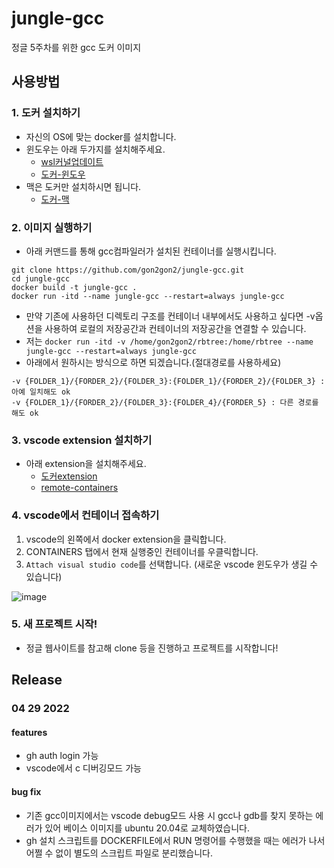 # jungle-gcc
정글 5주차를 위한 gcc 도커 이미지


## 사용방법
### 1. 도커 설치하기
- 자신의 OS에 맞는 docker를 설치합니다.
- 윈도우는 아래 두가지를 설치해주세요.
    - [wsl커널업데이트](https://docs.microsoft.com/windows/wsl/wsl2-kernel)
    - [도커-윈도우](https://docs.docker.com/desktop/windows/install/)
- 맥은 도커만 설치하시면 됩니다.
    - [도커-맥](https://docs.docker.com/desktop/mac/install/)

### 2. 이미지 실행하기
- 아래 커맨드를 통해 gcc컴파일러가 설치된 컨테이너를 실행시킵니다.
```
git clone https://github.com/gon2gon2/jungle-gcc.git
cd jungle-gcc
docker build -t jungle-gcc .
docker run -itd --name jungle-gcc --restart=always jungle-gcc
```
- 만약 기존에 사용하던 디렉토리 구조를 컨테이너 내부에서도 사용하고 싶다면 -v옵션을 사용하여 로컬의 저장공간과 컨테이너의 저장공간을 연결할 수 있습니다.
- 저는 `docker run -itd -v /home/gon2gon2/rbtree:/home/rbtree --name jungle-gcc --restart=always jungle-gcc`
- 아래에서 원하시는 방식으로 하면 되겠습니다.(절대경로를 사용하세요)
```
-v {FOLDER_1}/{FORDER_2}/{FOLDER_3}:{FOLDER_1}/{FORDER_2}/{FOLDER_3} : 아예 일치해도 ok
-v {FOLDER_1}/{FORDER_2}/{FOLDER_3}:{FOLDER_4}/{FORDER_5} : 다른 경로를 해도 ok
```

### 3. vscode extension 설치하기
- 아래 extension을 설치해주세요.
  - [도커extension](https://marketplace.visualstudio.com/items?itemName=ms-azuretools.vscode-docker)
  - [remote-containers](https://marketplace.visualstudio.com/items?itemName=ms-vscode-remote.remote-containers)


### 4. vscode에서 컨테이너 접속하기
1. vscode의 왼쪽에서 docker extension을 클릭합니다.
2. CONTAINERS 탭에서 현재 실행중인 컨테이너를 우클릭합니다.
3. `Attach visual studio code`를 선택합니다. (새로운 vscode 윈도우가 생길 수 있습니다)

![image](https://user-images.githubusercontent.com/62205620/165768380-bf59cb64-253c-44b0-9dbe-9c2f1d1285f3.png)

### 5. 새 프로젝트 시작!
- 정글 웹사이트를 참고해 clone 등을 진행하고 프로젝트를 시작합니다!


## Release
### 04 29 2022
#### features
- gh auth login 가능
- vscode에서 c 디버깅모드 가능
#### bug fix
- 기존 gcc이미지에서는 vscode debug모드 사용 시 gcc나 gdb를 찾지 못하는 에러가 있어 베이스 이미지를 ubuntu 20.04로 교체하였습니다.
- gh 설치 스크립트를 DOCKERFILE에서 RUN 명령어를 수행했을 때는 에러가 나서 어쩔 수 없이 별도의 스크립트 파일로 분리했습니다.
